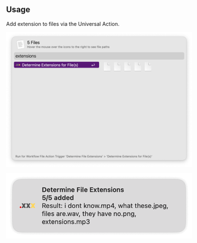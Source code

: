 ## Usage

Add extension to files via the Universal Action.

![Add extension via Universal Action](images/universal-action.png)

![Notification as result](images/notification.png)
